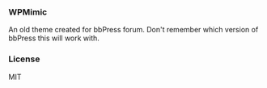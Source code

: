 ### WPMimic

An old theme created for bbPress forum.  Don't remember which version of bbPress this will work with.

### License

MIT